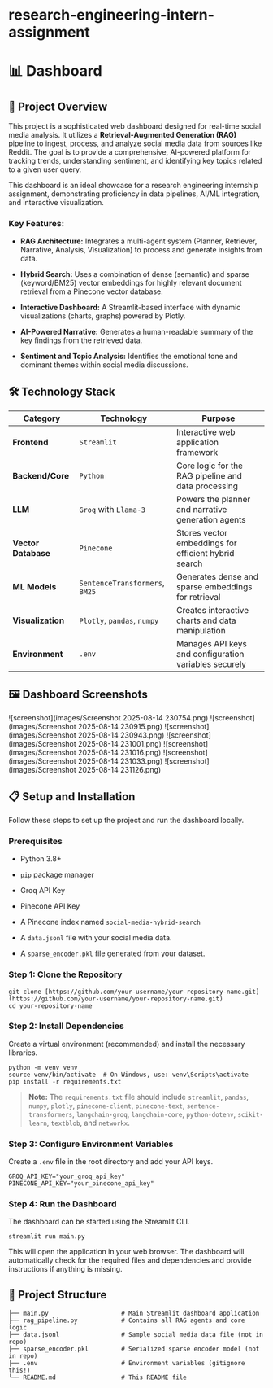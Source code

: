 # research-engineering-intern-assignment

# 📊  Dashboard

## 🚀 Project Overview

This project is a sophisticated web dashboard designed for real-time social media analysis. It utilizes a **Retrieval-Augmented Generation (RAG)** pipeline to ingest, process, and analyze social media data from sources like Reddit. The goal is to provide a comprehensive, AI-powered platform for tracking trends, understanding sentiment, and identifying key topics related to a given user query.

This dashboard is an ideal showcase for a research engineering internship assignment, demonstrating proficiency in data pipelines, AI/ML integration, and interactive visualization.

### Key Features:

* **RAG Architecture:** Integrates a multi-agent system (Planner, Retriever, Narrative, Analysis, Visualization) to process and generate insights from data.

* **Hybrid Search:** Uses a combination of dense (semantic) and sparse (keyword/BM25) vector embeddings for highly relevant document retrieval from a Pinecone vector database.

* **Interactive Dashboard:** A Streamlit-based interface with dynamic visualizations (charts, graphs) powered by Plotly.

* **AI-Powered Narrative:** Generates a human-readable summary of the key findings from the retrieved data.

* **Sentiment and Topic Analysis:** Identifies the emotional tone and dominant themes within social media discussions.

## 🛠️ Technology Stack

| Category | Technology | Purpose | 
| ----- | ----- | ----- | 
| **Frontend** | `Streamlit` | Interactive web application framework | 
| **Backend/Core** | `Python` | Core logic for the RAG pipeline and data processing | 
| **LLM** | `Groq` with `Llama-3` | Powers the planner and narrative generation agents | 
| **Vector Database** | `Pinecone` | Stores vector embeddings for efficient hybrid search | 
| **ML Models** | `SentenceTransformers`, `BM25` | Generates dense and sparse embeddings for retrieval | 
| **Visualization** | `Plotly`, `pandas`, `numpy` | Creates interactive charts and data manipulation | 
| **Environment** | `.env` | Manages API keys and configuration variables securely | 

## 🖼️ Dashboard Screenshots
![screenshot](images/Screenshot 2025-08-14 230754.png)
![screenshot](images/Screenshot 2025-08-14 230915.png)
![screenshot](images/Screenshot 2025-08-14 230943.png)
![screenshot](images/Screenshot 2025-08-14 231001.png)
![screenshot](images/Screenshot 2025-08-14 231016.png)
![screenshot](images/Screenshot 2025-08-14 231033.png)
![screenshot](images/Screenshot 2025-08-14 231126.png)

## 📋 Setup and Installation

Follow these steps to set up the project and run the dashboard locally.

### Prerequisites

* Python 3.8+

* `pip` package manager

* Groq API Key

* Pinecone API Key

* A Pinecone index named `social-media-hybrid-search`

* A `data.jsonl` file with your social media data.

* A `sparse_encoder.pkl` file generated from your dataset.

### Step 1: Clone the Repository

```
git clone [https://github.com/your-username/your-repository-name.git](https://github.com/your-username/your-repository-name.git)
cd your-repository-name

```

### Step 2: Install Dependencies

Create a virtual environment (recommended) and install the necessary libraries.

```
python -m venv venv
source venv/bin/activate  # On Windows, use: venv\Scripts\activate
pip install -r requirements.txt

```

> **Note:** The `requirements.txt` file should include `streamlit`, `pandas`, `numpy`, `plotly`, `pinecone-client`, `pinecone-text`, `sentence-transformers`, `langchain-groq`, `langchain-core`, `python-dotenv`, `scikit-learn`, `textblob`, and `networkx`.

### Step 3: Configure Environment Variables

Create a `.env` file in the root directory and add your API keys.

```
GROQ_API_KEY="your_groq_api_key"
PINECONE_API_KEY="your_pinecone_api_key"

```

### Step 4: Run the Dashboard

The dashboard can be started using the Streamlit CLI.

```
streamlit run main.py

```

This will open the application in your web browser. The dashboard will automatically check for the required files and dependencies and provide instructions if anything is missing.

## 📁 Project Structure

```
├── main.py                    # Main Streamlit dashboard application
├── rag_pipeline.py            # Contains all RAG agents and core logic
├── data.jsonl                 # Sample social media data file (not in repo)
├── sparse_encoder.pkl         # Serialized sparse encoder model (not in repo)
├── .env                       # Environment variables (gitignore this!)
└── README.md                  # This README file

```
